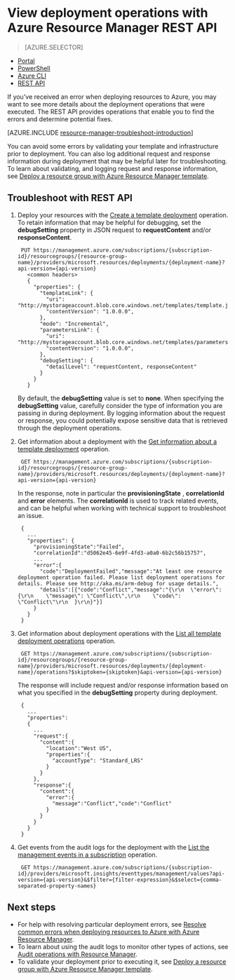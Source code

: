 <properties
   pageTitle="View deployment operations with REST API | Microsoft Azure"
   description="Describes how to use the Azure Resource Manager REST API to detect issues from Resource Manager deployment."
   services="azure-resource-manager,virtual-machines"
   documentationCenter=""
   tags="top-support-issue"
   authors="tfitzmac"
   manager="timlt"
   editor="tysonn"/>

<tags
   ms.service="azure-resource-manager"
   ms.devlang="na"
   ms.topic="article"
   ms.tgt_pltfrm="vm-multiple"
   ms.workload="infrastructure"
   ms.date="06/13/2016"
   ms.author="tomfitz"/>

# View deployment operations with Azure Resource Manager REST API

> [AZURE.SELECTOR]
- [Portal](resource-manager-troubleshoot-deployments-portal.md)
- [PowerShell](resource-manager-troubleshoot-deployments-powershell.md)
- [Azure CLI](resource-manager-troubleshoot-deployments-cli.md)
- [REST API](resource-manager-troubleshoot-deployments-rest.md)

If you've received an error when deploying resources to Azure, you may want to see more details about the deployment operations that were executed. The REST API provides operations that enable you to find the errors and determine potential fixes.

[AZURE.INCLUDE [resource-manager-troubleshoot-introduction](../includes/resource-manager-troubleshoot-introduction.md)]

You can avoid some errors by validating your template and infrastructure prior to deployment. You can also log additional request and response information during deployment that may be helpful later for troubleshooting. To learn about validating, and logging request and response information, see [Deploy a resource group with Azure Resource Manager template](resource-group-template-deploy-rest.md).

## Troubleshoot with REST API

1. Deploy your resources with the [Create a template deployment](https://msdn.microsoft.com/library/azure/dn790564.aspx) operation. To retain information that may be helpful for debugging, set the **debugSetting** 
property in JSON request to **requestContent** and/or **responseContent**. 

        PUT https://management.azure.com/subscriptions/{subscription-id}/resourcegroups/{resource-group-name}/providers/microsoft.resources/deployments/{deployment-name}?api-version={api-version}
          <common headers>
          {
            "properties": {
              "templateLink": {
                "uri": "http://mystorageaccount.blob.core.windows.net/templates/template.json",
                "contentVersion": "1.0.0.0",
              },
              "mode": "Incremental",
              "parametersLink": {
                "uri": "http://mystorageaccount.blob.core.windows.net/templates/parameters.json",
                "contentVersion": "1.0.0.0",      
              },
              "debugSetting": {
                "detailLevel": "requestContent, responseContent"
              }
            }
          }

    By default, the **debugSetting** value is set to **none**. When specifying the **debugSetting** value, carefully consider the type of information you are passing in during deployment. By logging information about the request or response, you could potentially expose sensitive data that is retrieved through the deployment operations. 

2. Get information about a deployment with the [Get information about a template deployment](https://msdn.microsoft.com/library/azure/dn790565.aspx) operation.

        GET https://management.azure.com/subscriptions/{subscription-id}/resourcegroups/{resource-group-name}/providers/microsoft.resources/deployments/{deployment-name}?api-version={api-version}

    In the response, note in particular the **provisioningState** , **correlationId** and **error** elements. The **correlationId** is used to track related events, and can be helpful 
    when working with technical support to troubleshoot an issue.
    
        { 
          ...
          "properties": {
            "provisioningState":"Failed",
            "correlationId":"d5062e45-6e9f-4fd3-a0a0-6b2c56b15757",
            ...
            "error":{
              "code":"DeploymentFailed","message":"At least one resource deployment operation failed. Please list deployment operations for details. Please see http://aka.ms/arm-debug for usage details.",
              "details":[{"code":"Conflict","message":"{\r\n  \"error\": {\r\n    \"message\": \"Conflict\",\r\n    \"code\": \"Conflict\"\r\n  }\r\n}"}]
            }  
          }
        }

3. Get information about deployment operations with the [List all template deployment operations](https://msdn.microsoft.com/library/azure/dn790518.aspx) operation. 

        GET https://management.azure.com/subscriptions/{subscription-id}/resourcegroups/{resource-group-name}/providers/microsoft.resources/deployments/{deployment-name}/operations?$skiptoken={skiptoken}&api-version={api-version}

    The response will include request and/or response information based on what you specified in the **debugSetting** property during deployment.
    
        {
          ...
          "properties": 
          {
            ...
            "request":{
              "content":{
                "location":"West US",
                "properties":{
                  "accountType": "Standard_LRS"
                }
              }
            },
            "response":{
              "content":{
                "error":{
                  "message":"Conflict","code":"Conflict"
                }
              }
            }
          }
        }

4. Get events from the audit logs for the deployment with the [List the management events in a subscription](https://msdn.microsoft.com/library/azure/dn931934.aspx) operation.

        GET https://management.azure.com/subscriptions/{subscription-id}/providers/microsoft.insights/eventtypes/management/values?api-version={api-version}&$filter={filter-expression}&$select={comma-separated-property-names}


## Next steps

- For help with resolving particular deployment errors, see [Resolve common errors when deploying resources to Azure with Azure Resource Manager](resource-manager-common-deployment-errors.md).
- To learn about using the audit logs to monitor other types of actions, see [Audit operations with Resource Manager](resource-group-audit.md).
- To validate your deployment prior to executing it, see [Deploy a resource group with Azure Resource Manager template](resource-group-template-deploy.md).

